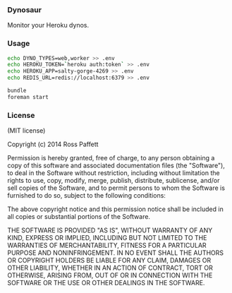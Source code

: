 ### Dynosaur

Monitor your Heroku dynos.

### Usage

```bash
echo DYNO_TYPES=web,worker >> .env
echo HEROKU_TOKEN=`heroku auth:token` >> .env
echo HEROKU_APP=salty-gorge-4269 >> .env
echo REDIS_URL=redis://localhost:6379 >> .env

bundle
foreman start
```

### License

(MIT license)

Copyright (c) 2014 Ross Paffett

Permission is hereby granted, free of charge, to any person obtaining a copy
of this software and associated documentation files (the "Software"), to deal
in the Software without restriction, including without limitation the rights
to use, copy, modify, merge, publish, distribute, sublicense, and/or sell
copies of the Software, and to permit persons to whom the Software is
furnished to do so, subject to the following conditions:

The above copyright notice and this permission notice shall be included in
all copies or substantial portions of the Software.

THE SOFTWARE IS PROVIDED "AS IS", WITHOUT WARRANTY OF ANY KIND, EXPRESS OR
IMPLIED, INCLUDING BUT NOT LIMITED TO THE WARRANTIES OF MERCHANTABILITY,
FITNESS FOR A PARTICULAR PURPOSE AND NONINFRINGEMENT. IN NO EVENT SHALL THE
AUTHORS OR COPYRIGHT HOLDERS BE LIABLE FOR ANY CLAIM, DAMAGES OR OTHER
LIABILITY, WHETHER IN AN ACTION OF CONTRACT, TORT OR OTHERWISE, ARISING FROM,
OUT OF OR IN CONNECTION WITH THE SOFTWARE OR THE USE OR OTHER DEALINGS IN
THE SOFTWARE.
